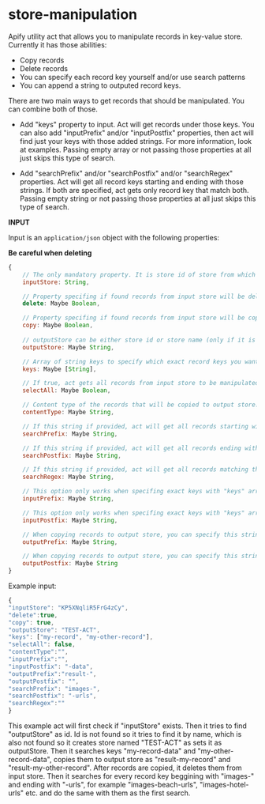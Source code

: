 # store-manipulation

Apify utility act that allows you to manipulate records in key-value store. Currently it has those abilities:

* Copy records
* Delete records
* You can specify each record key yourself and/or use search patterns
* You can append a string to outputed record keys.

There are two main ways to get records that should be manipulated. You can combine both of those.
* Add "keys" property to input. Act will get records under those keys. You can also add "inputPrefix" and/or "inputPostfix" properties, then act will find just your keys with those added strings. For more information, look at examples. Passing empty array or not passing those properties at all just skips this type of search.

* Add "searchPrefix" and/or "searchPostfix" and/or "searchRegex" properties. Act will get all record keys starting and ending with those strings. If both are specified, act gets only record key that match both. Passing empty string or not passing those properties at all just skips this type of search.

**INPUT**

Input is an `application/json` object with the following properties:

__Be careful when deleting__

```javascript
{
    // The only mandatory property. It is store id of store from which records will be manipulated (copied, deleted etc.). Passing non-existing id will throw an error.
    inputStore: String,

    // Property specifing if found records from input store will be deleted (after other actions are finished). Be very careful with your settings when setting this to true, double check everything. Default value is false.
    delete: Maybe Boolean,

    // Property specifing if found records from input store will be copied to output store. If copy is true and output store is not specified, act throws an error. Default value is false.
    copy: Maybe Boolean,
    
    // outputStore can be either store id or store name (only if it is on your account). If this propery doesn't match any id or name, act will create a store with given string and use it as output store.
    outputStore: Maybe String,

    // Array of string keys to specify which exact record keys you want to be manipulated. See also inputPrefix and inputPostfix properties.
    keys: Maybe [String],

    // If true, act gets all records from input store to be manipulated. Be very careful with this option. Default is false.
    selectAll: Maybe Boolean,

    // Content type of the records that will be copied to output store. Default is application/json.
    contentType: Maybe String,

    // If this string if provided, act will get all records starting with this string and manipulating with them. Empty string is the same as not using this option at all.
    searchPrefix: Maybe String,

    // If this string if provided, act will get all records ending with this string and manipulating with them. Empty string is the same as not using this option at all.
    searchPostfix: Maybe String,

    // If this string if provided, act will get all records matching this regular expression and manipulating with them. Empty string is the same as not using this option at all. Be careful that this regular expression is passed as string to a new RegExp constructor so you need to escape backslashes.
    searchRegex: Maybe String,

    // This option only works when specifing exact keys with "keys" array property. Act gets records from "keys" array that have this string inserted.
    inputPrefix: Maybe String,

    // This option only works when specifing exact keys with "keys" array property. Act gets records from "keys" array that have this string appended.
    inputPostfix: Maybe String,

    // When copying records to output store, you can specify this string that will be inserted to stored record key.
    outputPrefix: Maybe String,

    // When copying records to output store, you can specify this string that will be appended to stored record key.
    outputPostfix: Maybe String   
}
```

Example input:

```javascript
{ 
"inputStore": "KP5XNqliR5FrG4zCy",
"delete":true,
"copy": true,
"outputStore": "TEST-ACT",
"keys": ["my-record", "my-other-record"],
"selectAll": false,
"contentType":"",
"inputPrefix":"",
"inputPostfix": "-data",
"outputPrefix":"result-",
"outputPostfix": "",
"searchPrefix": "images-",
"searchPostfix": "-urls",
"searchRegex":"" 
}
```

This example act will first check if "inputStore" exists. Then it tries to find "outputStore" as id. Id is not found so it tries to find it by name, which is also not found so it creates store named "TEST-ACT" as sets it as outputStore. Then it searches keys "my-record-data" and "my-other-record-data", copies them to output store as "result-my-record" and "result-my-other-record". After records are copied, it deletes them from input store. Then it searches for every record key beggining with "images-" and ending with "-urls", for example "images-beach-urls", "images-hotel-urls" etc. and do the same with them as the first search.